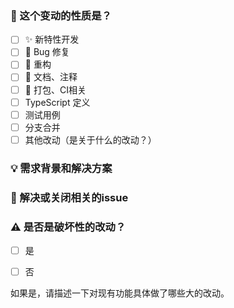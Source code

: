 <!--
请用 heart 填写来拥有更好的 code review 效果 ~ 😄😄😄
-->

### 🤔 这个变动的性质是？

- [ ] ✨ 新特性开发
- [ ] 🐞 Bug 修复
- [ ] 🦢 重构
- [ ] 📝 文档、注释
- [ ] 🚀 打包、CI相关
- [ ] TypeScript 定义
- [ ] 测试用例
- [ ] 分支合并
- [ ] 其他改动（是关于什么的改动？）

### 💡 需求背景和解决方案

<!--
尽量描述清楚提交的代码实现了什么功能，可以从以下几个方面去描述：

1. 要解决的具体问题是？（禅道链接或者原型链接等）
2. 解决方案是？
3. 涉及UI/交互变动需要有截图或 GIF。（改动前是什么样的，改动后是什么样的）
-->

### 🤝 解决或关闭相关的issue

### ⚠️ 是否是破坏性的改动？

- [ ] 是
- [ ] 否


如果是，请描述一下对现有功能具体做了哪些大的改动。


